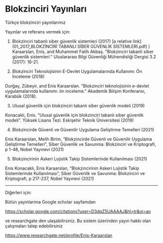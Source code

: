 # Blokzinciri Yayınları
Türkçe blokzinciri yayınlarımız

Yayınlar ve referans vermek için:

1. Blokzinciri tabanlı siber güvenlik sistemleri (2017) [a relative link](01_2017_BLOKZİNCİRİ TABANLI SİBER GÜVENLİK SİSTEMLERİ.pdf)
) 
Karaarslan, Enis, and Muhammet Fatih Akbaş. "Blokzinciri tabanli siber güvenlik sistemleri." Uluslararası Bilgi Güvenliği Mühendisliği Dergisi 3.2 (2017): 16-21.

2. Blokzinciri Teknolojisinin E-Devlet Uygulamalarında Kullanımı: Ön İnceleme (2018)

Durğay, Zübeyir, and Enis Karaarslan. "Blokzinciri teknolojisinin e-devlet uygulamalarında kullanımı: ön inceleme." Akademik Bilişim Konferansı, Karabük (2018).

3. Ulusal güvenlik için blokzinciri tabanlı siber güvenlik modeli (2019)

Konacaklı, Enis. "Ulusal güvenlik için blokzinciri tabanlı siber güvenlik modeli". Yüksek Lisans Tezi. Eskişehir Teknik Üniversitesi (2019)

4. Blokzincirde Güvenli ve Güvenilir Uygulama Geliştirme Temelleri (2021)

Enis Karaarslan, Melih Birim, “Blokzincirde Güvenli ve Güvenilir Uygulama Geliştirme Temelleri”, Siber Güvenlik ve Savunma: Blokzinciri ve Kriptografi, p 1-48, Nobel Yayınevi (2021)

5. Blokzincirinin Askeri Lojistik Takip Sistemlerinde Kullanılması (2021)


Enis Konacaklı, Enis Karaarslan, “Blokzincirinin Askeri Lojistik Takip Sistemlerinde Kullanılması”, Siber Güvenlik ve Savunma: Blokzinciri ve Kriptografi, p 217-237, Nobel Yayınevi (2021)


-----------------------------------------------------------------------------------------------------------------------------------------------------

Diğerleri için:

Bütün yayinlarima Google scholar sayfamdan 

https://scholar.google.com/citations?user=D3dqZ5UAAAAJ&hl=tr&oi=ao



ve researchgate den ulaşabilirsiniz. Bu sistem üzerinden yayın hakkı olan çalışmaları talep edebilirsiniz

https://www.researchgate.net/profile/Enis-Karaarslan
